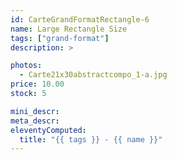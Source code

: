 ```yaml
---
id: CarteGrandFormatRectangle-6
name: Large Rectangle Size
tags: ["grand-format"]
description: >

photos:
  - Carte21x30abstractcompo_1-a.jpg
price: 10.00
stock: 5

mini_descr:
meta_descr:
eleventyComputed:
  title: "{{ tags }} - {{ name }}"
---
```

